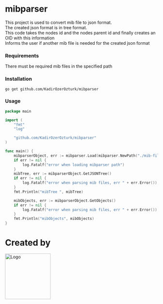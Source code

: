 # mibparser

This project is used to convert mib file to json format. <br/>
The created json format is in tree format. <br/>
This code takes the nodes id and the nodes parent id and finally creates an OID with this information <br/>
Informs the user if another mib file is needed for the created json format <br/>

### Requirements
There must be required mib files in the specified path <br/>

### Installation

```
go get github.com/KadirOzerOzturk/mibparser
```

### Usage

```go
package main

import (
    "fmt"
    "log"

    "github.com/KadirOzerOzturk/mibparser"
)

func main() {
    mibparserObject, err := mibparser.Load(mibparser.NewPath("./mib-files"))
    if err != nil {
        log.Fatalf("error when loading mibparser path")
    }
    mibTree, err := mibparserObject.GetJSONTree()
    if err != nil {
        log.Fatalf("error when parsing mib files, err " + err.Error())
    }
    fmt.Println("mibTree ", mibTree)

    mibObjects, err := mibparserObject.GetObjects()
    if err != nil {
        log.Fatalf("error when parsing mib files, err " + err.Error())
    }
    fmt.Println("mibObjects", mibObjects)
}


```
# Created by

<img src="https://avatars.githubusercontent.com/u/63673212?s=280&v=4" alt="Logo" width="150" height="150">

